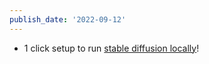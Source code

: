 ```yaml
---
publish_date: '2022-09-12'
---
```

- 1 click setup to run [stable diffusion locally](https://github.com/divamgupta/diffusionbee-stable-diffusion-ui)!

